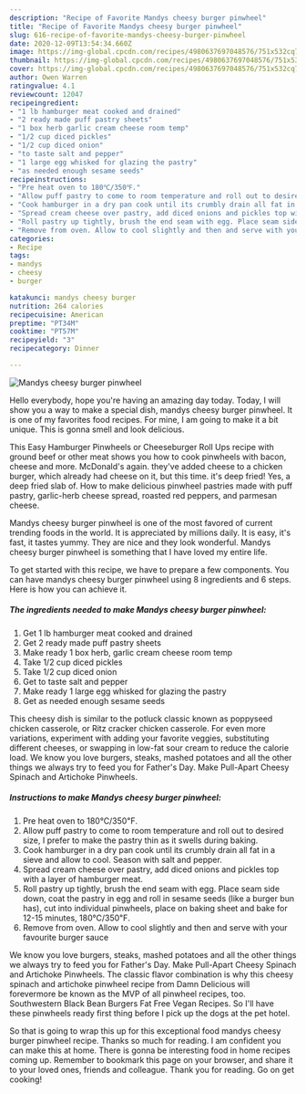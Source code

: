 ```yaml
---
description: "Recipe of Favorite Mandys cheesy burger pinwheel"
title: "Recipe of Favorite Mandys cheesy burger pinwheel"
slug: 616-recipe-of-favorite-mandys-cheesy-burger-pinwheel
date: 2020-12-09T13:54:34.660Z
image: https://img-global.cpcdn.com/recipes/4980637697048576/751x532cq70/mandys-cheesy-burger-pinwheel-recipe-main-photo.jpg
thumbnail: https://img-global.cpcdn.com/recipes/4980637697048576/751x532cq70/mandys-cheesy-burger-pinwheel-recipe-main-photo.jpg
cover: https://img-global.cpcdn.com/recipes/4980637697048576/751x532cq70/mandys-cheesy-burger-pinwheel-recipe-main-photo.jpg
author: Owen Warren
ratingvalue: 4.1
reviewcount: 12047
recipeingredient:
- "1 lb hamburger meat cooked and drained"
- "2 ready made puff pastry sheets"
- "1 box herb garlic cream cheese room temp"
- "1/2 cup diced pickles"
- "1/2 cup diced onion"
- "to taste salt and pepper"
- "1 large egg whisked for glazing the pastry"
- "as needed enough sesame seeds"
recipeinstructions:
- "Pre heat oven to 180℃/350℉."
- "Allow puff pastry to come to room temperature and roll out to desired size, I prefer to make the pastry thin as it swells during baking."
- "Cook hamburger in a dry pan cook until its crumbly drain all fat in a sieve and allow to cool. Season with salt and pepper."
- "Spread cream cheese over pastry, add diced onions and pickles top with a layer of hamburger meat."
- "Roll pastry up tightly, brush the end seam with egg. Place seam side down, coat the pastry in egg and roll in sesame seeds (like a burger bun has), cut into individual pinwheels, place on baking sheet and bake for 12-15 minutes, 180℃/350℉."
- "Remove from oven. Allow to cool slightly and then and serve with your favourite burger sauce"
categories:
- Recipe
tags:
- mandys
- cheesy
- burger

katakunci: mandys cheesy burger 
nutrition: 264 calories
recipecuisine: American
preptime: "PT34M"
cooktime: "PT57M"
recipeyield: "3"
recipecategory: Dinner

---
```



![Mandys cheesy burger pinwheel](https://img-global.cpcdn.com/recipes/4980637697048576/751x532cq70/mandys-cheesy-burger-pinwheel-recipe-main-photo.jpg)

Hello everybody, hope you're having an amazing day today. Today, I will show you a way to make a special dish, mandys cheesy burger pinwheel. It is one of my favorites food recipes. For mine, I am going to make it a bit unique. This is gonna smell and look delicious.

This Easy Hamburger Pinwheels or Cheeseburger Roll Ups recipe with ground beef or other meat shows you how to cook pinwheels with bacon, cheese and more. McDonald&#39;s again. they&#39;ve added cheese to a chicken burger, which already had cheese on it, but this time. it&#39;s deep fried! Yes, a deep fried slab of. How to make delicious pinwheel pastries made with puff pastry, garlic-herb cheese spread, roasted red peppers, and parmesan cheese.

Mandys cheesy burger pinwheel is one of the most favored of current trending foods in the world. It is appreciated by millions daily. It is easy, it's fast, it tastes yummy. They are nice and they look wonderful. Mandys cheesy burger pinwheel is something that I have loved my entire life.


To get started with this recipe, we have to prepare a few components. You can have mandys cheesy burger pinwheel using 8 ingredients and 6 steps. Here is how you can achieve it.

<!--inarticleads1-->

##### The ingredients needed to make Mandys cheesy burger pinwheel:

1. Get 1 lb hamburger meat cooked and drained
1. Get 2 ready made puff pastry sheets
1. Make ready 1 box herb, garlic cream cheese room temp
1. Take 1/2 cup diced pickles
1. Take 1/2 cup diced onion
1. Get to taste salt and pepper
1. Make ready 1 large egg whisked for glazing the pastry
1. Get as needed enough sesame seeds


This cheesy dish is similar to the potluck classic known as poppyseed chicken casserole, or Ritz cracker chicken casserole. For even more variations, experiment with adding your favorite veggies, substituting different cheeses, or swapping in low-fat sour cream to reduce the calorie load. We know you love burgers, steaks, mashed potatoes and all the other things we always try to feed you for Father&#39;s Day. Make Pull-Apart Cheesy Spinach and Artichoke Pinwheels. 

<!--inarticleads2-->

##### Instructions to make Mandys cheesy burger pinwheel:

1. Pre heat oven to 180℃/350℉.
1. Allow puff pastry to come to room temperature and roll out to desired size, I prefer to make the pastry thin as it swells during baking.
1. Cook hamburger in a dry pan cook until its crumbly drain all fat in a sieve and allow to cool. Season with salt and pepper.
1. Spread cream cheese over pastry, add diced onions and pickles top with a layer of hamburger meat.
1. Roll pastry up tightly, brush the end seam with egg. Place seam side down, coat the pastry in egg and roll in sesame seeds (like a burger bun has), cut into individual pinwheels, place on baking sheet and bake for 12-15 minutes, 180℃/350℉.
1. Remove from oven. Allow to cool slightly and then and serve with your favourite burger sauce


We know you love burgers, steaks, mashed potatoes and all the other things we always try to feed you for Father&#39;s Day. Make Pull-Apart Cheesy Spinach and Artichoke Pinwheels. The classic flavor combination is why this cheesy spinach and artichoke pinwheel recipe from Damn Delicious will forevermore be known as the MVP of all pinwheel recipes, too. Southwestern Black Bean Burgers Fat Free Vegan Recipes. So I&#39;ll have these pinwheels ready first thing before I pick up the dogs at the pet hotel. 

So that is going to wrap this up for this exceptional food mandys cheesy burger pinwheel recipe. Thanks so much for reading. I am confident you can make this at home. There is gonna be interesting food in home recipes coming up. Remember to bookmark this page on your browser, and share it to your loved ones, friends and colleague. Thank you for reading. Go on get cooking!
